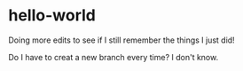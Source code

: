 hello-world
===========

Doing more edits to see if I still remember the things I just did!

Do I have to creat a new branch every time? I don't know. 
